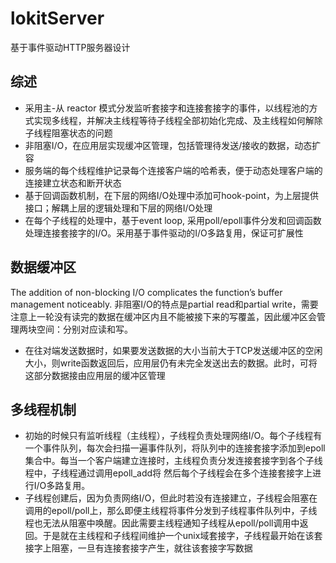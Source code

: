 # lokitServer
基于事件驱动HTTP服务器设计

## 综述
- 采用主-从 reactor 模式分发监听套接字和连接套接字的事件，以线程池的方式实现多线程，并解决主线程等待子线程全部初始化完成、及主线程如何解除子线程阻塞状态的问题
- 非阻塞I/O，在应用层实现缓冲区管理，包括管理待发送/接收的数据，动态扩容
- 服务端的每个线程维护记录每个连接客户端的哈希表，便于动态处理客户端的连接建立状态和断开状态
- 基于回调函数机制，在下层的网络I/O处理中添加可hook-point，为上层提供接口；解耦上层的逻辑处理和下层的网络I/O处理
- 在每个子线程的处理中，基于event loop, 采用poll/epoll事件分发和回调函数处理连接套接字的I/O。采用基于事件驱动的I/O多路复用，保证可扩展性

## 数据缓冲区
The addition of non-blocking I/O complicates the function’s buffer management noticeably. 
非阻塞I/O的特点是partial read和partial write，需要注意上一轮没有读完的数据在缓冲区内且不能被接下来的写覆盖，因此缓冲区会管理两块空间：分别对应读和写。
- 在往对端发送数据时，如果要发送数据的大小当前大于TCP发送缓冲区的空闲大小，则write函数返回后，应用层仍有未完全发送出去的数据。此时，可将这部分数据接由应用层的缓冲区管理 

## 多线程机制
- 初始的时候只有监听线程（主线程），子线程负责处理网络I/O。每个子线程有一个事件队列，每次会扫描一遍事件队列，将队列中的连接套接字添加到epoll集合中。每当一个客户端建立连接时，主线程负责分发连接套接字到各个子线程中，子线程通过调用epoll_add将 然后每个子线程会在多个连接套接字上进行I/O多路复用。
- 子线程创建后，因为负责网络I/O，但此时若没有连接建立，子线程会阻塞在调用的epoll/poll上，那么即便主线程将事件分发到子线程事件队列中，子线程也无法从阻塞中唤醒。因此需要主线程通知子线程从epoll/poll调用中返回。于是就在主线程和子线程间维护一个unix域套接字，子线程最开始在该套接字上阻塞，一旦有连接套接字产生，就往该套接字写数据
